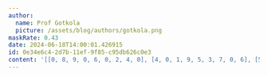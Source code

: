 ```yaml
---
author:
  name: Prof Gotkola
  picture: /assets/blog/authors/gotkola.png
maskRate: 0.43
date: 2024-06-18T14:00:01.426915
id: 0e34e6c4-2d7b-11ef-9f85-c95db626c0e3
content: '[[0, 8, 9, 0, 6, 0, 2, 4, 0], [4, 0, 1, 9, 5, 3, 7, 0, 6], [5, 0, 6, 0, 0, 4, 0, 0, 3], [2, 0, 5, 0, 4, 7, 1, 0, 9], [0, 9, 7, 5, 0, 2, 4, 6, 0], [0, 0, 0, 1, 9, 6, 5, 0, 7], [0, 5, 0, 6, 1, 0, 3, 0, 0], [9, 3, 8, 0, 2, 5, 6, 7, 0], [0, 0, 0, 0, 7, 9, 0, 5, 0]]'
---
```

